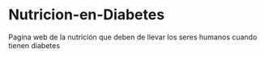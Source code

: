 # Nutricion-en-Diabetes
Pagina web de la nutrición que deben de llevar los seres humanos cuando tienen diabetes 
